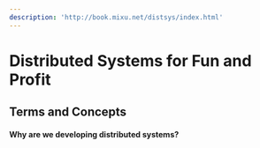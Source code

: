 ```yaml
---
description: 'http://book.mixu.net/distsys/index.html'
---
```


# Distributed Systems for Fun and Profit

## Terms and Concepts

#### Why are we developing distributed systems?



